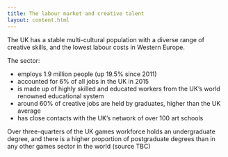 ```yaml
---
title: The labour market and creative talent 
layout: content.html
---
```


The UK has a stable multi-cultural population with a diverse range of creative skills, and the lowest labour costs in Western Europe.

The sector:
*	employs 1.9 million people (up 19.5% since 2011)
*	accounted for 6% of all jobs in the UK in 2015
*	is made up of highly skilled and educated workers from the UK’s world renowned educational system
*	around 60% of creative jobs are held by graduates, higher than the UK average
*	has close contacts with the UK’s network of over 100 art schools

Over three-quarters of the UK games workforce holds an undergraduate degree, and there is a higher proportion of postgraduate degrees than in any other games sector in the world (source TBC)